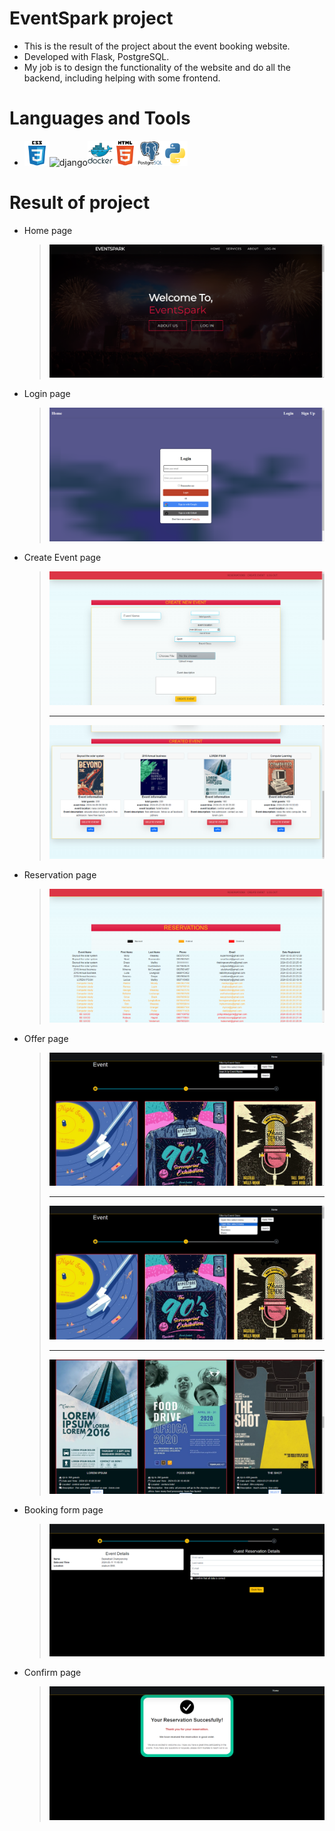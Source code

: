 # EventSpark project
* This is the result of the project about the event booking website. <br>
* Developed with Flask, PostgreSQL. <br>
* My job is to design the functionality of the website and do all the backend, including helping with some frontend.



# Languages and Tools
* <p align="left"><img src="https://raw.githubusercontent.com/devicons/devicon/master/icons/css3/css3-original-wordmark.svg" alt="css3" width="40" height="40"/><img src="https://cdn.worldvectorlogo.com/logos/django.svg" alt="django" width="40" height="40"/><img src="https://raw.githubusercontent.com/devicons/devicon/master/icons/docker/docker-original-wordmark.svg" alt="docker" width="40" height="40"/><img src="https://raw.githubusercontent.com/devicons/devicon/master/icons/html5/html5-original-wordmark.svg" alt="html5" width="40" height="40"/><img src="https://raw.githubusercontent.com/devicons/devicon/master/icons/postgresql/postgresql-original-wordmark.svg" alt="postgresql" width="40" height="40"/><img src="https://raw.githubusercontent.com/devicons/devicon/master/icons/python/python-original.svg" alt="python" width="40" height="40"/> </a> </p>

# Result of project
* Home page
  > ![home.png](https://github.com/tnppp1122/EventSpark_project/blob/main/pic/home.png)
* Login page
  > ![login.png](https://github.com/tnppp1122/EventSpark_project/blob/main/pic/login.png)
* Create Event page
  > ![create.png](https://github.com/tnppp1122/EventSpark_project/blob/main/pic/create.png) <hr>
    ![created.png](https://github.com/tnppp1122/EventSpark_project/blob/main/pic/created.png) 
* Reservation page
  > ![panel.png](https://github.com/tnppp1122/EventSpark_project/blob/main/pic/panel.png)
* Offer page
  > ![offer.png](https://github.com/tnppp1122/EventSpark_project/blob/main/pic/offer.png) <hr>
    ![offer3.png](https://github.com/tnppp1122/EventSpark_project/blob/main/pic/offer3.png) <hr>
    ![offer5.png](https://github.com/tnppp1122/EventSpark_project/blob/main/pic/offer5.png)
* Booking form page
  > ![booking_form.png](https://github.com/tnppp1122/EventSpark_project/blob/main/pic/booking_form.png)
* Confirm page
  > ![confirm.png](https://github.com/tnppp1122/EventSpark_project/blob/main/pic/confirm.png)

    
